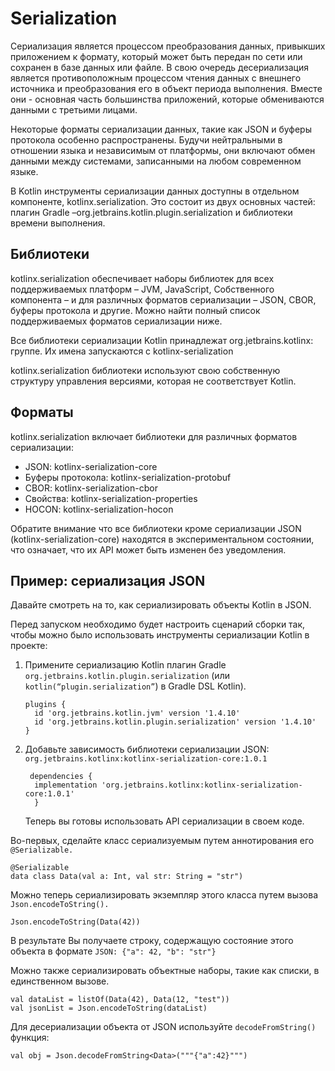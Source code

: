 # Serialization

Сериализация является процессом преобразования данных, привыкших приложением к формату, который может быть передан по сети или сохранен в базе данных или файле. В свою очередь десериализация является противоположным процессом чтения данных с внешнего источника и преобразования его в объект периода выполнения. Вместе они - основная часть большинства приложений, которые обмениваются данными с третьими лицами.

Некоторые форматы сериализации данных, такие как JSON и буферы протокола особенно распространены. Будучи нейтральными в отношении языка и независимым от платформы, они включают обмен данными между системами, записанными на любом современном языке.

В Kotlin инструменты сериализации данных доступны в отдельном компоненте, kotlinx.serialization. Это состоит из двух основных частей: плагин Gradle –org.jetbrains.kotlin.plugin.serialization и библиотеки времени выполнения.

## Библиотеки

kotlinx.serialization обеспечивает наборы библиотек для всех поддерживаемых платформ – JVM, JavaScript, Собственного компонента – и для различных форматов сериализации – JSON, CBOR, буферы протокола и другие. Можно найти полный список поддерживаемых форматов сериализации ниже.

Все библиотеки сериализации Kotlin принадлежат org.jetbrains.kotlinx: группе. Их имена запускаются с kotlinx-serialization

kotlinx.serialization библиотеки используют свою собственную структуру управления версиями, которая не соответствует Kotlin.

## Форматы

kotlinx.serialization включает библиотеки для различных форматов сериализации:

* JSON: kotlinx-serialization-core
* Буферы протокола: kotlinx-serialization-protobuf
* CBOR: kotlinx-serialization-cbor
* Свойства: kotlinx-serialization-properties
* HOCON: kotlinx-serialization-hocon 

Обратите внимание что все библиотеки кроме сериализации JSON (kotlinx-serialization-core) находятся в экспериментальном состоянии, что означает, что их API может быть изменен без уведомления.

## Пример: сериализация JSON

Давайте смотреть на то, как сериализировать объекты Kotlin в JSON.

Перед запуском необходимо будет настроить сценарий сборки так, чтобы можно было использовать инструменты сериализации Kotlin в проекте:

1) Примените сериализацию Kotlin плагин Gradle ```org.jetbrains.kotlin.plugin.serialization``` (или ```kotlin(“plugin.serialization”```) в Gradle DSL Kotlin).

   ``` 
   plugins {
     id 'org.jetbrains.kotlin.jvm' version '1.4.10'
     id 'org.jetbrains.kotlin.plugin.serialization' version '1.4.10'  }
   ```
2) Добавьте зависимость библиотеки сериализации JSON: ```org.jetbrains.kotlinx:kotlinx-serialization-core:1.0.1```
   ```
    dependencies {
     implementation 'org.jetbrains.kotlinx:kotlinx-serialization-core:1.0.1'
     } 
   ```
   Теперь вы готовы использовать API сериализации в своем коде.
   
Во-первых, сделайте класс сериализуемым путем аннотирования его ```@Serializable.```
```
@Serializable
data class Data(val a: Int, val str: String = "str")

```

Можно теперь сериализировать экземпляр этого класса путем вызова ```Json.encodeToString().```
```
Json.encodeToString(Data(42))

```

В результате Вы получаете строку, содержащую состояние этого объекта в формате ```JSON: {"a": 42, "b": "str"}```

Можно также сериализировать объектные наборы, такие как списки, в единственном вызове.
```
val dataList = listOf(Data(42), Data(12, "test"))
val jsonList = Json.encodeToString(dataList)

```
Для десериализации объекта от JSON используйте ```decodeFromString()``` функция:
```
val obj = Json.decodeFromString<Data>("""{"a":42}""")

```
